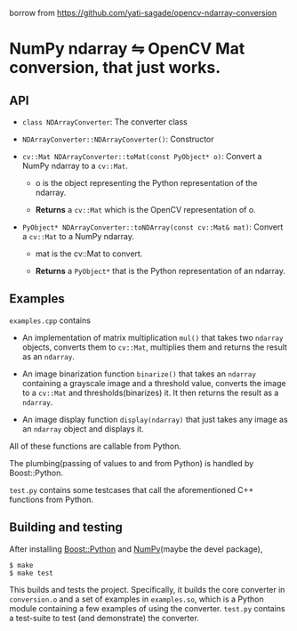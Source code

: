 
borrow from https://github.com/yati-sagade/opencv-ndarray-conversion

NumPy ndarray ⇋ OpenCV Mat conversion, that just works.
===========================================================

API
-----

- `class NDArrayConverter`: The converter class
        
- `NDArrayConverter::NDArrayConverter()`: Constructor

- `cv::Mat NDArrayConverter::toMat(const PyObject* o)`: Convert a NumPy ndarray 
  to a `cv::Mat`. 

    - o is the object representing the Python representation of the ndarray.

    - **Returns** a `cv::Mat` which is the OpenCV representation of o.

- `PyObject* NDArrayConverter::toNDArray(const cv::Mat& mat)`: Convert a `cv::Mat` to a NumPy ndarray.
    
    - mat is the cv::Mat to convert.

    - **Returns** a `PyObject*` that is the Python representation of an ndarray.


Examples
--------

`examples.cpp` contains

- An implementation of matrix multiplication `mul()` that takes two
  `ndarray` objects, converts them to `cv::Mat`, multiplies them and returns
  the result as an `ndarray`.

- An image binarization function `binarize()` that takes an `ndarray`
  containing a grayscale image and a threshold value, converts the image to
  a `cv::Mat` and thresholds(binarizes) it. It then returns the result as
  a `ndarray`.

- An image display function `display(ndarray)` that just takes any image
  as an `ndarray` object and displays it.

All of these functions are callable from Python.

The plumbing(passing of values to and from Python) is handled by
Boost::Python.

`test.py` contains some testcases that call the aforementioned C++ functions
from Python.


Building and testing
---------------------

After installing [Boost::Python][1] and [NumPy][2](maybe the devel package),
    
    $ make
    $ make test


This builds and tests the project. Specifically, it builds the core converter
in `conversion.o` and a set of examples in `examples.so`, which is a Python
module containing a few examples of using the converter. `test.py` contains
a test-suite to test (and demonstrate) the converter.

[1]: http://www.boost.org/doc/libs/1_53_0/libs/python/doc/index.html
[2]: http://www.numpy.org/

